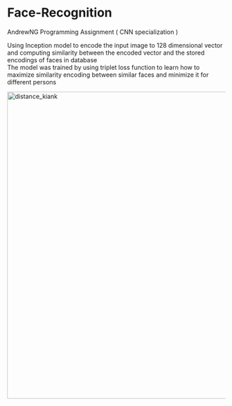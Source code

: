 # Face-Recognition

AndrewNG Programming Assignment ( CNN specialization ) <br/>

Using Inception model to encode the input image to 128 dimensional vector and computing similarity between the encoded vector and the stored encodings of faces in database <br/>
The model was trained by using triplet loss function to learn how to maximize similarity encoding between similar faces and minimize it for different persons <br/>

<img width="710" alt="distance_kiank" src="https://user-images.githubusercontent.com/61352701/205044933-cf879b5e-8dd8-4f44-8151-80efdae915c4.png">
